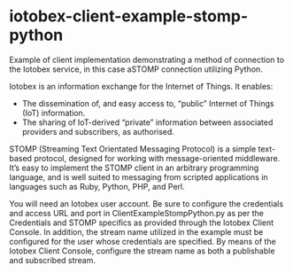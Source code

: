 # iotobex-client-example-stomp-python

Example of client implementation demonstrating a method of connection to the Iotobex service, in this case aSTOMP connection utilizing Python.

Iotobex is an information exchange for the Internet of Things. It enables:
- The dissemination of, and easy access to, “public” Internet of Things (IoT) information.
- The sharing of IoT-derived “private” information between associated providers and subscribers, as authorised.

STOMP (Streaming Text Orientated Messaging Protocol) is a simple text-based protocol, designed for working with message-oriented middleware. It’s easy to implement the STOMP client in an arbitrary programming language, and is well suited to messaging from scripted applications in languages such as Ruby, Python, PHP, and Perl.

You will need an Iotobex user account. Be sure to configure the credentials and access URL and port in ClientExampleStompPython.py as per the Credentials and STOMP specifics as provided through the Iotobex Client Console. In addition, the stream name utilized in the example must be configured for the user whose credentials are specified. By means of the Iotobex Client Console, configure the stream name as both a publishable and subscribed stream.
